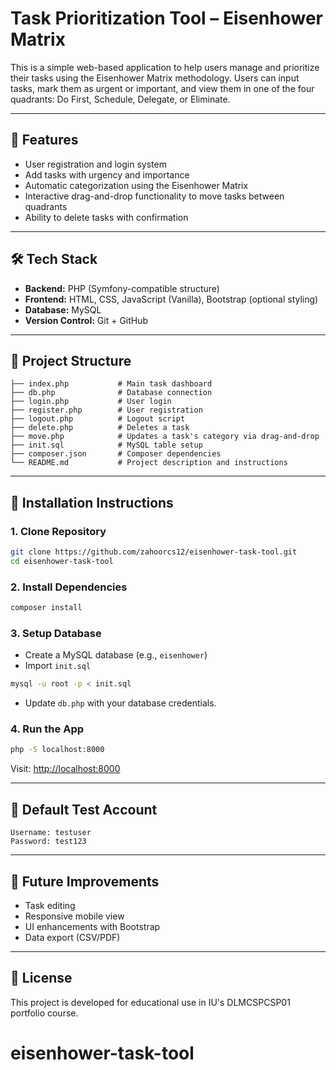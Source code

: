 # Task Prioritization Tool – Eisenhower Matrix

This is a simple web-based application to help users manage and prioritize their tasks using the Eisenhower Matrix methodology. Users can input tasks, mark them as urgent or important, and view them in one of the four quadrants: Do First, Schedule, Delegate, or Eliminate.

---

## 🚀 Features

- User registration and login system
- Add tasks with urgency and importance
- Automatic categorization using the Eisenhower Matrix
- Interactive drag-and-drop functionality to move tasks between quadrants
- Ability to delete tasks with confirmation

---

## 🛠️ Tech Stack

- **Backend:** PHP (Symfony-compatible structure)
- **Frontend:** HTML, CSS, JavaScript (Vanilla), Bootstrap (optional styling)
- **Database:** MySQL
- **Version Control:** Git + GitHub

---

## 📁 Project Structure

```
├── index.php           # Main task dashboard
├── db.php              # Database connection
├── login.php           # User login
├── register.php        # User registration
├── logout.php          # Logout script
├── delete.php          # Deletes a task
├── move.php            # Updates a task's category via drag-and-drop
├── init.sql            # MySQL table setup
├── composer.json       # Composer dependencies
└── README.md           # Project description and instructions
```

---

## 🧪 Installation Instructions

### 1. Clone Repository
```bash
git clone https://github.com/zahoorcs12/eisenhower-task-tool.git
cd eisenhower-task-tool
```

### 2. Install Dependencies
```bash
composer install
```

### 3. Setup Database
- Create a MySQL database (e.g., `eisenhower`)
- Import `init.sql`

```bash
mysql -u root -p < init.sql
```

- Update `db.php` with your database credentials.

### 4. Run the App
```bash
php -S localhost:8000
```
Visit: [http://localhost:8000](http://localhost:8000)

---

## 👤 Default Test Account
```
Username: testuser
Password: test123
```

---

## 📌 Future Improvements
- Task editing
- Responsive mobile view
- UI enhancements with Bootstrap
- Data export (CSV/PDF)

---

## 📄 License
This project is developed for educational use in IU's DLMCSPCSP01 portfolio course.
# eisenhower-task-tool
